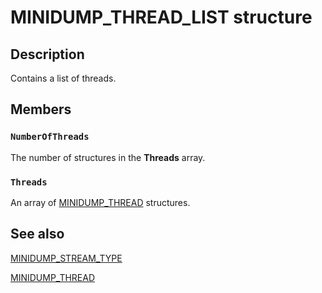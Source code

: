 # MINIDUMP_THREAD_LIST structure

## Description

Contains a list of threads.

## Members

### `NumberOfThreads`

The number of structures in the **Threads** array.

### `Threads`

An array of
[MINIDUMP_THREAD](https://learn.microsoft.com/windows/desktop/api/minidumpapiset/ns-minidumpapiset-minidump_thread) structures.

## See also

[MINIDUMP_STREAM_TYPE](https://learn.microsoft.com/windows/desktop/api/minidumpapiset/ne-minidumpapiset-minidump_stream_type)

[MINIDUMP_THREAD](https://learn.microsoft.com/windows/desktop/api/minidumpapiset/ns-minidumpapiset-minidump_thread)
